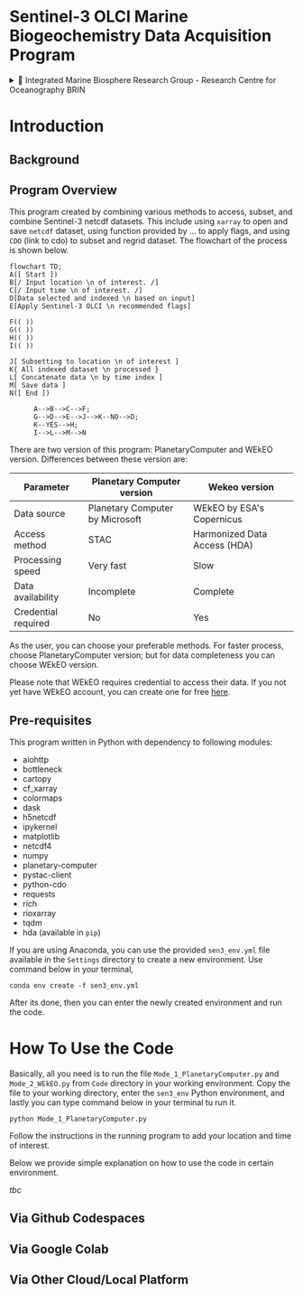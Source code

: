 # Sentinel-3 OLCI Marine Biogeochemistry Data Acquisition Program

<details>
<summary>📝 Integrated Marine Biosphere Research Group - Research Centre for Oceanography BRIN</summary>

&nbsp;

| Member Name | Member Name | 
|:-------------|:-------------|
| Faisal Hamzah | A'an J. Wahyudi |
| Idha Yulia Ikhsani | Afdal |
| Lestari | Rachma Puspitasari |
| Harmesa | Hanif Budi Prayitno |
| 👨‍🔬 **_Edwards Taufiqurrahman_**  | Ita Wulandari |
| Suci Lastrini | M. T. Kaisupy |

</details>

# Introduction

## Background
## Program Overview

This program created by combining various methods to access, subset, and combine Sentinel-3 netcdf datasets. This include using `xarray` to open and save `netcdf` dataset, using function provided by ... to apply flags, and using `CDO` (link to cdo) to subset and regrid dataset. The flowchart of the process is shown below.

```mermaid
flowchart TD;
A([ Start ])
B[/ Input location \n of interest. /]
C[/ Input time \n of interest. /]
D[Data selected and indexed \n based on input]
E[Apply Sentinel-3 OLCI \n recommended flags]

F(( ))
G(( ))
H(( ))
I(( ))

J[ Subsetting to location \n of interest ]
K{ All indexed dataset \n processed }
L[ Concatenate data \n by time index ]
M[ Save data ]
N([ End ])

      A-->B-->C-->F;
      G-->D-->E-->J-->K--NO-->D;
      K--YES-->H;
      I-->L-->M-->N

```

There are two version of this program: PlanetaryComputer and WEkEO version. Differences between these version are:

| Parameter         | Planetary Computer version      | Wekeo version                | 
|-------------------|---------------------------------|------------------------------|  
| Data source       | Planetary Computer by Microsoft | WEkEO by ESA's Copernicus    |
| Access method     | STAC                            | Harmonized Data Access (HDA) |
| Processing speed  | Very fast                       | Slow                         |
| Data availability | Incomplete                    | Complete                     |
| Credential required | No | Yes|


As the user, you can choose your preferable methods. For faster process, choose PlanetaryComputer version; but for data completeness you can choose WEkEO version. 

Please note that WEkEO requires credential to access their data. If you not yet have WEkEO account, you can create one for free [here](https://www.wekeo.eu/register).

## Pre-requisites

This program written in Python with dependency to following modules:

- aiohttp
- bottleneck
- cartopy
- cf_xarray
- colormaps
- dask
- h5netcdf
- ipykernel
- matplotlib
- netcdf4
- numpy
- planetary-computer
- pystac-client
- python-cdo
- requests
- rich
- rioxarray
- tqdm
- hda (available in `pip`)

If you are using Anaconda, you can use the provided `sen3_env.yml` file available in the `Settings` directory to create a new environment. Use command below in your terminal,

```terminal
conda env create -f sen3_env.yml
```

After its done, then you can enter the newly created environment and run the code.

# How To Use the Code

Basically, all you need is to run the file `Mode_1_PlanetaryComputer.py` and `Mode_2_WEkEO.py` from `Code` directory in your working environment. Copy the file to your working directory, enter the `sen3_env` Python environment, and lastly you can type command below in your terminal tu run it. 

```terminal
python Mode_1_PlanetaryComputer.py
```

Follow the instructions in the running program to add your location and time of interest. 

Below we provide simple explanation on how to use the code in certain environment.

_tbc_

## Via Github Codespaces
## Via Google Colab
## Via Other Cloud/Local Platform